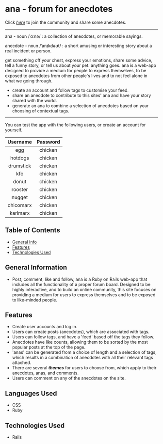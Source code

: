 <!-- # Introduction to Markdown
## Subheading
### Subsubheading
#### Subsubsubheading

Alternative for h2
------------------

Alternative for h1
==================

Paragraphs are respected

New lines are separating your paragraphs.

# Tictactoe

Welcome to my project 0.

## Textual emphasis

Here is a paragraph with **bold** and *italic* text. Also write _underscore_. Also __bold__.

Wow this is ***intense***.

## Lists

- Groucho
- Harpo
- Chico

Alternatively:
* Groucho
* Harpo
* Chico

## Numbered Lists
1. Groucho
1. Harpo
1. Chico
1. Zeppo


## Links
Links are important! Here is a link to [Github](http://www.github.com/).

![Bill Murray](http://www.fillmurray.com/50/50)

## Code 

A commonly used variable in the browser is called `document`. See also: `window`, which also crops up a lot. jQuery uses the `$` variable. 

``` javascript
const happyBoi = function () {
    console.log('beer');
};
``` -->

# ana - forum for anecdotes

Click [_here_](https://ana-anecdotes.herokuapp.com/) to join the community and share some anecdotes.

---------------------

ana - noun /ˈɑːnə/ : a collection of anecdotes, or memorable sayings.

anecdote - noun /ˈanɪkdəʊt/ : a short amusing or interesting story about a real incident or person.

get something off your chest, express your emotions, share some advice, tell a funny story, or tell us about your pet. anything goes. ana is a web-app designed to provide a medium for people to express themselves, to be exposed to anecdotes from other people's lives and to not feel alone in what we going through.

- create an account and follow tags to customise your feed.
- share an anecdote to contribute to this sites' ana and have your story shared with the world.
- generate an ana to combine a selection of anecdotes based on your choosing of contextual tags.

-----------------

You can test the app with the following users, or create an account for yourself.

| **Username**         | **Password** |
|:--------------------:|:------------:|
|egg                   |   chicken    |
|hotdogs               |   chicken    |
|drumstick             |   chicken    |
|kfc                   |   chicken    |
|donut                 |   chicken    |
|rooster               |   chicken    |
|nugget                |   chicken    |
|chicomarx             |   chicken    |
|karlmarx              |   chicken    |


## Table of Contents
* [General Info](#general-information)
* [Features](#features)
* [Technologies Used](#technologies-used)

## General Information
- Post, comment, like and follow, ana is a Ruby on Rails web-app that includes all the functionality of a proper forum board. Designed to be highly interactive, and to build an online community, this site focuses on providing a medium for users to express themselves and to be exposed to like-minded people.

## Features
- Create user accounts and log in.
- Users can create posts (anecdotes), which are associated with tags. 
- Users can follow tags, and have a 'feed' based off the tags they follow.
- Anecdotes have like counts, allowing them to be sorted by the most popular posts at the top of the page.
- 'anas' can be generated from a choice of length and a selection of tags, which results in a combination of anecdotes with all their relevant tags attached.
- There are several ***themes*** for users to choose from, which apply to their anecdotes, anas, and comments.
- Users can comment on any of the anecdotes on the site.

## Languages Used
- CSS
- Ruby

## Technologies Used
- Rails
